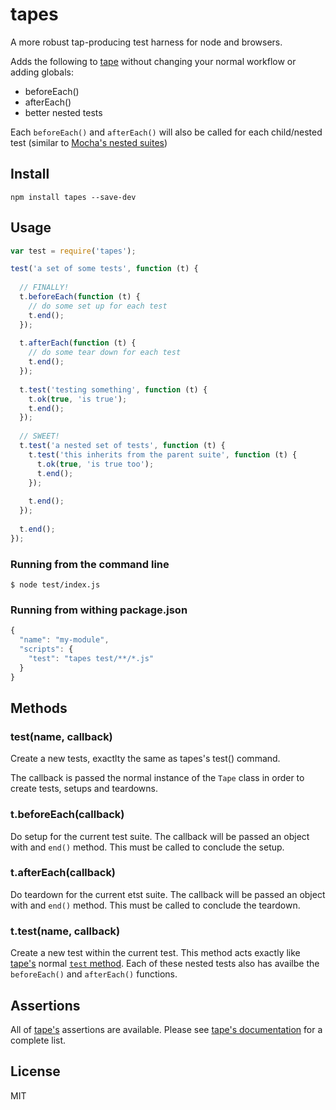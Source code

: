 # tapes

A more robust tap-producing test harness for node and browsers.

Adds the following to [tape](https://github.com/substack/tape) without changing your normal workflow or adding globals:

* beforeEach()
* afterEach()
* better nested tests

Each `beforeEach()` and `afterEach()` will also be called for each child/nested test (similar to [Mocha's nested suites](http://visionmedia.github.io/mocha/))

## Install

```
npm install tapes --save-dev
```

## Usage

```js
var test = require('tapes');

test('a set of some tests', function (t) {
  
  // FINALLY!
  t.beforeEach(function (t) {
    // do some set up for each test
    t.end();
  });
  
  t.afterEach(function (t) {
    // do some tear down for each test
    t.end();
  });
  
  t.test('testing something', function (t) {
    t.ok(true, 'is true');
    t.end();
  });
  
  // SWEET!
  t.test('a nested set of tests', function (t) {
    t.test('this inherits from the parent suite', function (t) {
      t.ok(true, 'is true too');
      t.end();
    });
    
    t.end();
  });
  
  t.end();
});
```

### Running from the command line

```
$ node test/index.js
```

### Running from withing package.json

```js
{
  "name": "my-module",
  "scripts": {
    "test": "tapes test/**/*.js"
  }
}
```

## Methods

### test(name, callback)

Create a new tests, exactlty the same as tapes's test() command.

The callback is passed the normal instance of the `Tape` class in order to create tests, setups and teardowns.

### t.beforeEach(callback)

Do setup for the current test suite. The callback will be passed an object with and `end()` method. This must be called to conclude the setup.

### t.afterEach(callback)

Do teardown for the current etst suite. The callback will be passed an object with and `end()` method. This must be called to conclude the teardown.

### t.test(name, callback)

Create a new test within the current test. This method acts exactly like [tape's](https://github.com/substack/tape) normal [`test` method](https://github.com/substack/tape#testname-cb). Each of these nested tests also has availbe the `beforeEach()` and `afterEach()` functions.

## Assertions

All of [tape's](https://github.com/substack/tape) assertions are available. Please see [tape's documentation](https://github.com/substack/tape#tokvalue-msg) for a complete list.

## License

MIT
